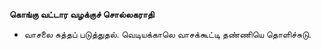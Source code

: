 **கொங்கு வட்டார வழக்குச் சொல்லகராதி**
- வாசலை சுத்தப் படுத்துதல். வெடியக்காலெ வாசக்கூட்டி தண்ணியெ தொளிச்சுடு.

